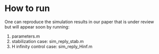 # How to run

One can reproduce the simulation results in our paper that is under review but will appear soon by running:

1. parameters.m
2. stabilization case: sim_reply_stab.m
3. H infinity control case: sim_reply_Hinf.m

